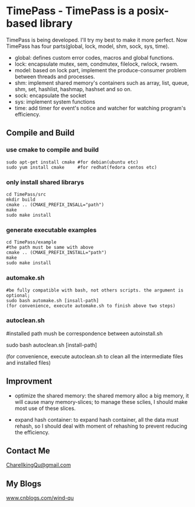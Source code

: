 TimePass - TimePass is a posix-based library
====================
TimePass is being developed. I'll try my best to make it more perfect. Now TimePass has four parts(global, lock, model,
shm, sock, sys, time).
 
 * global: defines custom error codes, macros and global functions.
 * lock: encapsulate mutex, sem, condmutex, filelock, rwlock, rwsem. 
 * model: based on lock part, implement the produce-consumer problem between threads and processes. 
 * shm: implement shared memory's containers such as array, list, queue, shm, set, hashlist, hashmap, hashset and so on.
 * sock: encapsulate the socket
 * sys:  implement system functions
 * time: add timer for event's notice and watcher for watching program's efficiency.
 
Compile and Build
--------------------
### use cmake to compile and build
    sudo apt-get install cmake #for debian(ubuntu etc)
    sudo yum install cmake     #for redhat(fedora centos etc)

### only install shared librarys
    cd TimePass/src
    mkdir build
    cmake .. (CMAKE_PREFIX_INSALL="path")
    make
    sudo make install

### generate executable examples
    cd TimePass/example
    #the path must be same with above
    cmake .. (CMAKE_PREFIX_INSTALL="path")
    make
    sudo make install

### automake.sh
    #be fully compatible with bash, not others scripts. the argument is optional;
    sudo bash automake.sh [insall-path]
    (for convenience, execute automake.sh to finish above two steps)

### autoclean.sh

#installed path mush be correspondence between autoinstall.sh

sudo bash autoclean.sh [install-path]

(for convenience, execute autoclean.sh to clean all the intermediate files and installed files)

Improvment
--------------------
 * optimize the shared memory: the shared memory alloc a big memory, it will cause many memory-slices; to manage these
 sclies, I should make most use of these slices.
 
 * expand hash container: to expand hash container, all the data must rehash, so I should deal with moment of rehashing
   to prevent reducing the efficiency.   
    
Contact Me
-------------------
CharellkingQu@gmail.com

My Blogs
-------------------
www.cnblogs.com/wind-qu
